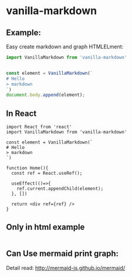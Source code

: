 # vanilla-markdown

## Example:

Easy create markdown and graph HTMLELment:

```js
import VanillaMarkdown from 'vanilla-markdown'


const element = VanillaMarkdown(`
# Hello
> markdown
`)
document.body.append(element);
```

## In React

```tsx
import React from 'react'
import VanillaMarkdown from 'vanilla-markdown'

const element = VanillaMarkdown(`
# Hello
> markdown
`)

function Home(){
  const ref = React.useRef();

  useEffect(()=>{
    ref.current.appendChild(element);
  }, [])

  return <div ref={ref} />
}
```

## Only in html example

```html

```

## Can Use mermaid print graph: 

Detail read: http://mermaid-js.github.io/mermaid/
